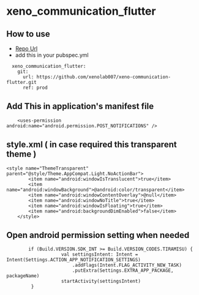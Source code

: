 # xeno_communication_flutter

## How to use
- [Repo Url](https://github.com/xenolab007/xeno-communication-flutter.git)
- add this in your pubspec.yml
```agsl
  xeno_communication_flutter:
    git:
      url: https://github.com/xenolab007/xeno-communication-flutter.git
      ref: prod
```

## Add This in application's manifest file
```agsl
    <uses-permission android:name="android.permission.POST_NOTIFICATIONS" />
```

## style.xml ( in case required this transparent theme )
```
<style name="ThemeTransparent" parent="@style/Theme.AppCompat.Light.NoActionBar">
        <item name="android:windowIsTranslucent">true</item>
        <item name="android:windowBackground">@android:color/transparent</item>
        <item name="android:windowContentOverlay">@null</item>
        <item name="android:windowNoTitle">true</item>
        <item name="android:windowIsFloating">true</item>
        <item name="android:backgroundDimEnabled">false</item>
    </style>
```



## Open android permission setting when needed
```agsl
        if (Build.VERSION.SDK_INT >= Build.VERSION_CODES.TIRAMISU) {
                    val settingsIntent: Intent = Intent(Settings.ACTION_APP_NOTIFICATION_SETTINGS)
                        .addFlags(Intent.FLAG_ACTIVITY_NEW_TASK)
                        .putExtra(Settings.EXTRA_APP_PACKAGE, packageName)
                    startActivity(settingsIntent)
         }
```

